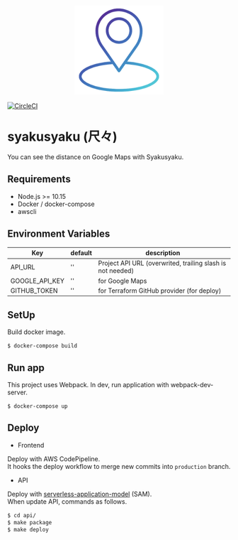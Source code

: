 <p align="center">
  <img width="200" height="200" src="https://raw.githubusercontent.com/shirakiya/syakusyaku/master/static/logo.png">
</p>

[![CircleCI](https://circleci.com/gh/shirakiya/syakusyaku.svg?style=svg)](https://circleci.com/gh/shirakiya/syakusyaku)

# syakusyaku (尺々)
You can see the distance on Google Maps with Syakusyaku.


## Requirements
- Node.js >= 10.15
- Docker / docker-compose
- awscli


## Environment Variables
| Key            | default       | description                                                 |
|----------------|---------------|-------------------------------------------------------------|
| API_URL        | ''            | Project API URL (overwrited, trailing slash is not needed)  |
| GOOGLE_API_KEY | ''            | for Google Maps                                             |
| GITHUB_TOKEN   | ''            | for Terraform GitHub provider (for deploy)                  |



## SetUp
Build docker image.

```
$ docker-compose build
```


## Run app
This project uses Webpack. In dev, run application with webpack-dev-server.

```
$ docker-compose up
```


## Deploy

- Frontend

Deploy with AWS CodePipeline.  
It hooks the deploy workflow to merge new commits into `production` branch.

- API

Deploy with [serverless-application-model](https://github.com/awslabs/serverless-application-model) (SAM).  
When update API, commands as follows.

```
$ cd api/
$ make package
$ make deploy
```
